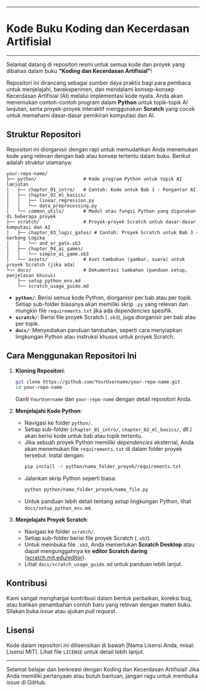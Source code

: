 

-----

# Kode Buku Koding dan Kecerdasan Artifisial

-----

Selamat datang di repositori resmi untuk semua kode dan proyek yang dibahas dalam buku **"Koding dan Kecerdasan Artifisial"**\!

Repositori ini dirancang sebagai sumber daya praktis bagi para pembaca untuk menjelajahi, bereksperimen, dan mendalami konsep-konsep Kecerdasan Artifisial (AI) melalui implementasi kode nyata. Anda akan menemukan contoh-contoh program dalam **Python** untuk topik-topik AI lanjutan, serta proyek-proyek interaktif menggunakan **Scratch** yang cocok untuk memahami dasar-dasar pemikiran komputasi dan AI.

## Struktur Repositori

Repositori ini diorganisir dengan rapi untuk memudahkan Anda menemukan kode yang relevan dengan bab atau konsep tertentu dalam buku. Berikut adalah struktur utamanya:

```
your-repo-name/
├── python/                 # Kode program Python untuk topik AI lanjutan
│   ├── chapter_01_intro/   # Contoh: Kode untuk Bab 1 - Pengantar AI
│   ├── chapter_02_ml_basics/
│   │   ├── linear_regression.py
│   │   └── data_preprocessing.py
│   └── common_utils/       # Modul atau fungsi Python yang digunakan di beberapa proyek
├── scratch/                # Proyek-proyek Scratch untuk dasar-dasar komputasi dan AI
│   ├── chapter_03_logic_gates/ # Contoh: Proyek Scratch untuk Bab 3 - Gerbang Logika
│   │   └── and_or_gate.sb3
│   ├── chapter_04_ai_games/
│   │   └── simple_ai_game.sb3
│   └── assets/             # Aset tambahan (gambar, suara) untuk proyek Scratch (jika ada)
└── docs/                   # Dokumentasi tambahan (panduan setup, penjelasan khusus)
    ├── setup_python_env.md
    └── scratch_usage_guide.md
```

  * **`python/`**: Berisi semua kode Python, diorganisir per bab atau per topik. Setiap sub-folder biasanya akan memiliki skrip `.py` yang relevan dan mungkin file `requirements.txt` jika ada *dependencies* spesifik.
  * **`scratch/`**: Berisi file proyek Scratch (`.sb3`), juga diorganisir per bab atau per topik.
  * **`docs/`**: Menyediakan panduan tambahan, seperti cara menyiapkan lingkungan Python atau instruksi khusus untuk proyek Scratch.

## Cara Menggunakan Repositori Ini

1.  **Kloning Repositori**:

    ```bash
    git clone https://github.com/YourUsername/your-repo-name.git
    cd your-repo-name
    ```

    Ganti `YourUsername` dan `your-repo-name` dengan detail repositori Anda.

2.  **Menjelajahi Kode Python**:

      * Navigasi ke folder `python/`.
      * Setiap sub-folder (`chapter_01_intro/`, `chapter_02_ml_basics/`, dll.) akan berisi kode untuk bab atau topik tertentu.
      * Jika sebuah proyek Python memiliki *dependencies* eksternal, Anda akan menemukan file `requirements.txt` di dalam folder proyek tersebut. Instal dengan:
        ```bash
        pip install -r python/nama_folder_proyek/requirements.txt
        ```
      * Jalankan skrip Python seperti biasa:
        ```bash
        python python/nama_folder_proyek/nama_file.py
        ```
      * Untuk panduan lebih detail tentang *setup* lingkungan Python, lihat `docs/setup_python_env.md`.

3.  **Menjelajahi Proyek Scratch**:

      * Navigasi ke folder `scratch/`.
      * Setiap sub-folder berisi file proyek Scratch (`.sb3`).
      * Untuk membuka file `.sb3`, Anda memerlukan **Scratch Desktop** atau dapat mengunggahnya ke **editor Scratch daring** ([scratch.mit.edu/editor](https://www.google.com/search?q=https://scratch.mit.edu/editor)).
      * Lihat `docs/scratch_usage_guide.md` untuk panduan lebih lanjut.

## Kontribusi

Kami sangat menghargai kontribusi dalam bentuk perbaikan, koreksi bug, atau bahkan penambahan contoh baru yang relevan dengan materi buku. Silakan buka *issue* atau ajukan *pull request*.

## Lisensi

Kode dalam repositori ini dilisensikan di bawah [Nama Lisensi Anda, misal: Lisensi MIT]. Lihat file `LICENSE` untuk detail lebih lanjut.

-----

Selamat belajar dan berkreasi dengan Koding dan Kecerdasan Artifisial\! Jika Anda memiliki pertanyaan atau butuh bantuan, jangan ragu untuk membuka *issue* di GitHub.
